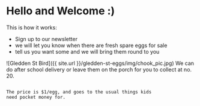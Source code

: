 # Hello and Welcome :)

This is how it works:

 * Sign up to our newsletter
 * we will let you know when there are fresh spare eggs for sale
 * tell us you want some and we will bring them round to you

![Gledden St Bird]({{ site.url }}/gledden-st-eggs/img/chook_pic.jpg)     We can do after school delivery or leave them on the porch                                                                          for you to collect at no. 20.

                                                                         The price is $1/egg, and goes to the usual things kids                                                                              need pocket money for.
